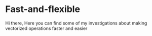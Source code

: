 # Fast-and-flexible
Hi there,
Here you can find some of my investigations about making vectorized operations faster and easier 
